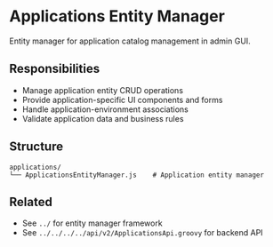 # Applications Entity Manager

Entity manager for application catalog management in admin GUI.

## Responsibilities

- Manage application entity CRUD operations
- Provide application-specific UI components and forms
- Handle application-environment associations
- Validate application data and business rules

## Structure

```
applications/
└── ApplicationsEntityManager.js    # Application entity manager
```

## Related

- See `../` for entity manager framework
- See `../../../../api/v2/ApplicationsApi.groovy` for backend API

